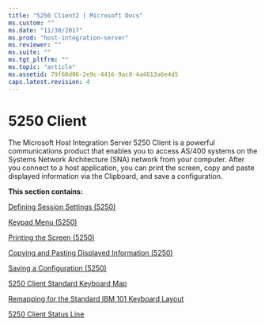 ```yaml
---
title: "5250 Client2 | Microsoft Docs"
ms.custom: ""
ms.date: "11/30/2017"
ms.prod: "host-integration-server"
ms.reviewer: ""
ms.suite: ""
ms.tgt_pltfrm: ""
ms.topic: "article"
ms.assetid: 79f60d06-2e9c-4416-9ac8-4a4813a6e4d5
caps.latest.revision: 4
---
```

# 5250 Client
The Microsoft Host Integration Server 5250 Client is a powerful communications product that enables you to access AS/400 systems on the Systems Network Architecture (SNA) network from your computer. After you connect to a host application, you can print the screen, copy and paste displayed information via the Clipboard, and save a configuration.  
  
 **This section contains:**  
  
 [Defining Session Settings (5250)](../core/defining-session-settings-5250-2.md)  
  
 [Keypad Menu  (5250)](../core/keypad-menu-5250.md)  
  
 [Printing the Screen (5250)](../core/printing-the-screen-5250-1.md)  
  
 [Copying and Pasting Displayed Information (5250)](../core/copying-and-pasting-displayed-information-5250-1.md)  
  
 [Saving a Configuration (5250)](../core/saving-a-configuration-5250-1.md)  
  
 [5250 Client Standard Keyboard Map](../core/5250-client-standard-keyboard-map2.md)  
  
 [Remapping for the Standard IBM 101 Keyboard Layout](../core/remapping-for-the-standard-ibm-101-keyboard-layout1.md)  
  
 [5250 Client Status Line](../core/5250-client-status-line2.md)